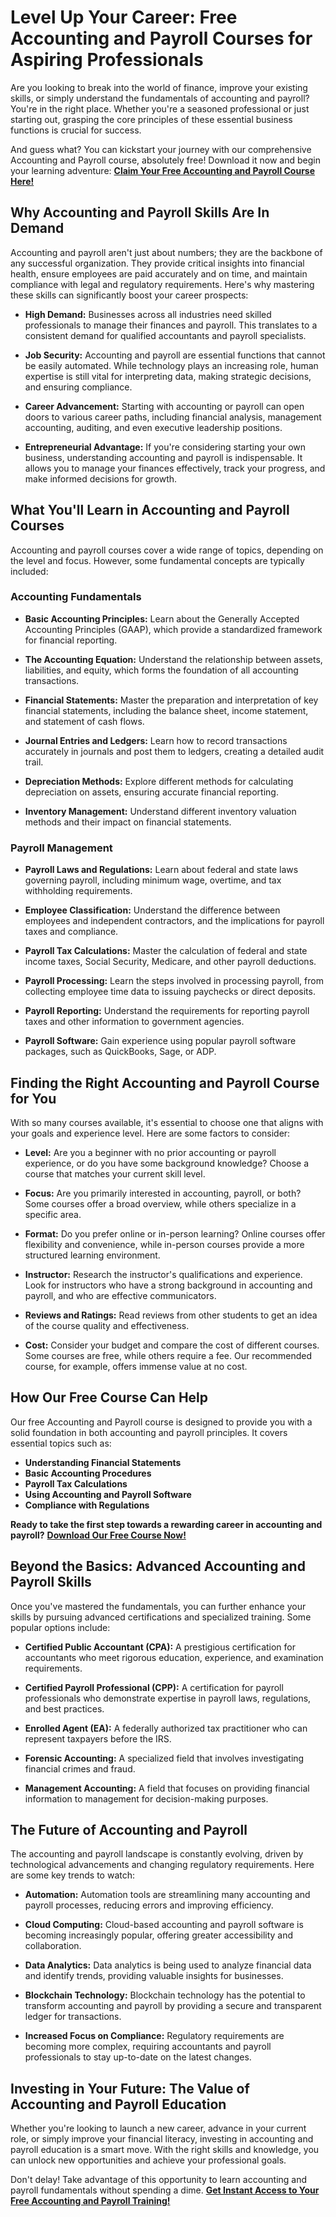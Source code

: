 # Level Up Your Career: Free Accounting and Payroll Courses for Aspiring Professionals

Are you looking to break into the world of finance, improve your existing skills, or simply understand the fundamentals of accounting and payroll? You're in the right place. Whether you're a seasoned professional or just starting out, grasping the core principles of these essential business functions is crucial for success.

And guess what? You can kickstart your journey with our comprehensive Accounting and Payroll course, absolutely free! Download it now and begin your learning adventure: [**Claim Your Free Accounting and Payroll Course Here!**](https://udemywork.com/accounting-and-payroll-courses)

## Why Accounting and Payroll Skills Are In Demand

Accounting and payroll aren't just about numbers; they are the backbone of any successful organization. They provide critical insights into financial health, ensure employees are paid accurately and on time, and maintain compliance with legal and regulatory requirements. Here's why mastering these skills can significantly boost your career prospects:

*   **High Demand:** Businesses across all industries need skilled professionals to manage their finances and payroll. This translates to a consistent demand for qualified accountants and payroll specialists.

*   **Job Security:** Accounting and payroll are essential functions that cannot be easily automated. While technology plays an increasing role, human expertise is still vital for interpreting data, making strategic decisions, and ensuring compliance.

*   **Career Advancement:** Starting with accounting or payroll can open doors to various career paths, including financial analysis, management accounting, auditing, and even executive leadership positions.

*   **Entrepreneurial Advantage:** If you're considering starting your own business, understanding accounting and payroll is indispensable. It allows you to manage your finances effectively, track your progress, and make informed decisions for growth.

## What You'll Learn in Accounting and Payroll Courses

Accounting and payroll courses cover a wide range of topics, depending on the level and focus. However, some fundamental concepts are typically included:

### Accounting Fundamentals

*   **Basic Accounting Principles:** Learn about the Generally Accepted Accounting Principles (GAAP), which provide a standardized framework for financial reporting.

*   **The Accounting Equation:** Understand the relationship between assets, liabilities, and equity, which forms the foundation of all accounting transactions.

*   **Financial Statements:** Master the preparation and interpretation of key financial statements, including the balance sheet, income statement, and statement of cash flows.

*   **Journal Entries and Ledgers:** Learn how to record transactions accurately in journals and post them to ledgers, creating a detailed audit trail.

*   **Depreciation Methods:** Explore different methods for calculating depreciation on assets, ensuring accurate financial reporting.

*   **Inventory Management:** Understand different inventory valuation methods and their impact on financial statements.

### Payroll Management

*   **Payroll Laws and Regulations:** Learn about federal and state laws governing payroll, including minimum wage, overtime, and tax withholding requirements.

*   **Employee Classification:** Understand the difference between employees and independent contractors, and the implications for payroll taxes and compliance.

*   **Payroll Tax Calculations:** Master the calculation of federal and state income taxes, Social Security, Medicare, and other payroll deductions.

*   **Payroll Processing:** Learn the steps involved in processing payroll, from collecting employee time data to issuing paychecks or direct deposits.

*   **Payroll Reporting:** Understand the requirements for reporting payroll taxes and other information to government agencies.

*   **Payroll Software:** Gain experience using popular payroll software packages, such as QuickBooks, Sage, or ADP.

## Finding the Right Accounting and Payroll Course for You

With so many courses available, it's essential to choose one that aligns with your goals and experience level. Here are some factors to consider:

*   **Level:** Are you a beginner with no prior accounting or payroll experience, or do you have some background knowledge? Choose a course that matches your current skill level.

*   **Focus:** Are you primarily interested in accounting, payroll, or both? Some courses offer a broad overview, while others specialize in a specific area.

*   **Format:** Do you prefer online or in-person learning? Online courses offer flexibility and convenience, while in-person courses provide a more structured learning environment.

*   **Instructor:** Research the instructor's qualifications and experience. Look for instructors who have a strong background in accounting and payroll, and who are effective communicators.

*   **Reviews and Ratings:** Read reviews from other students to get an idea of the course quality and effectiveness.

*   **Cost:** Consider your budget and compare the cost of different courses. Some courses are free, while others require a fee. Our recommended course, for example, offers immense value at no cost.

## How Our Free Course Can Help

Our free Accounting and Payroll course is designed to provide you with a solid foundation in both accounting and payroll principles. It covers essential topics such as:

*   **Understanding Financial Statements**
*   **Basic Accounting Procedures**
*   **Payroll Tax Calculations**
*   **Using Accounting and Payroll Software**
*   **Compliance with Regulations**

**Ready to take the first step towards a rewarding career in accounting and payroll?** [**Download Our Free Course Now!**](https://udemywork.com/accounting-and-payroll-courses)

## Beyond the Basics: Advanced Accounting and Payroll Skills

Once you've mastered the fundamentals, you can further enhance your skills by pursuing advanced certifications and specialized training. Some popular options include:

*   **Certified Public Accountant (CPA):** A prestigious certification for accountants who meet rigorous education, experience, and examination requirements.

*   **Certified Payroll Professional (CPP):** A certification for payroll professionals who demonstrate expertise in payroll laws, regulations, and best practices.

*   **Enrolled Agent (EA):** A federally authorized tax practitioner who can represent taxpayers before the IRS.

*   **Forensic Accounting:** A specialized field that involves investigating financial crimes and fraud.

*   **Management Accounting:** A field that focuses on providing financial information to management for decision-making purposes.

## The Future of Accounting and Payroll

The accounting and payroll landscape is constantly evolving, driven by technological advancements and changing regulatory requirements. Here are some key trends to watch:

*   **Automation:** Automation tools are streamlining many accounting and payroll processes, reducing errors and improving efficiency.

*   **Cloud Computing:** Cloud-based accounting and payroll software is becoming increasingly popular, offering greater accessibility and collaboration.

*   **Data Analytics:** Data analytics is being used to analyze financial data and identify trends, providing valuable insights for businesses.

*   **Blockchain Technology:** Blockchain technology has the potential to transform accounting and payroll by providing a secure and transparent ledger for transactions.

*   **Increased Focus on Compliance:** Regulatory requirements are becoming more complex, requiring accountants and payroll professionals to stay up-to-date on the latest changes.

## Investing in Your Future: The Value of Accounting and Payroll Education

Whether you're looking to launch a new career, advance in your current role, or simply improve your financial literacy, investing in accounting and payroll education is a smart move. With the right skills and knowledge, you can unlock new opportunities and achieve your professional goals.

Don't delay! Take advantage of this opportunity to learn accounting and payroll fundamentals without spending a dime. [**Get Instant Access to Your Free Accounting and Payroll Training!**](https://udemywork.com/accounting-and-payroll-courses)
